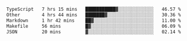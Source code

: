 <!--START_SECTION:waka-->

```txt
TypeScript   7 hrs 15 mins   ███████████▓░░░░░░░░░░░░░   46.57 %
Other        4 hrs 44 mins   ███████▓░░░░░░░░░░░░░░░░░   30.36 %
Markdown     1 hr 42 mins    ██▓░░░░░░░░░░░░░░░░░░░░░░   11.00 %
Makefile     56 mins         █▓░░░░░░░░░░░░░░░░░░░░░░░   06.09 %
JSON         20 mins         ▓░░░░░░░░░░░░░░░░░░░░░░░░   02.14 %
```

<!--END_SECTION:waka-->